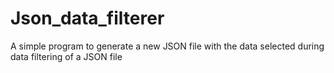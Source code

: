 # Json_data_filterer
A simple program to generate a new JSON file with the data selected during data filtering of a JSON file
